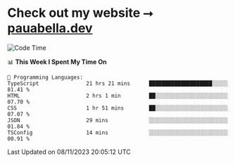 # Check out my website ⭢ [pauabella.dev](https://pauabella.dev)

<!--START_SECTION:waka-->
![Code Time](http://img.shields.io/badge/Code%20Time-2%2C655%20hrs%2040%20mins-blue)

📊 **This Week I Spent My Time On** 

```text
💬 Programming Languages: 
TypeScript               21 hrs 21 mins      ████████████████████░░░░░   81.41 % 
HTML                     2 hrs 1 min         ██░░░░░░░░░░░░░░░░░░░░░░░   07.70 % 
CSS                      1 hr 51 mins        ██░░░░░░░░░░░░░░░░░░░░░░░   07.07 % 
JSON                     29 mins             ░░░░░░░░░░░░░░░░░░░░░░░░░   01.84 % 
TSConfig                 14 mins             ░░░░░░░░░░░░░░░░░░░░░░░░░   00.91 % 
```


 Last Updated on 08/11/2023 20:05:12 UTC
<!--END_SECTION:waka-->
